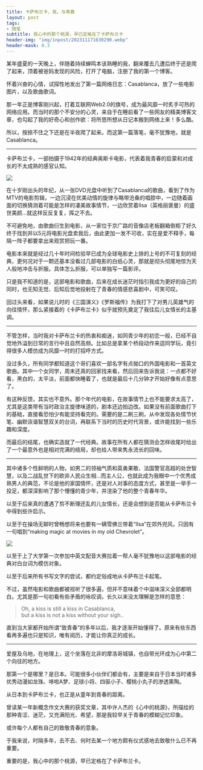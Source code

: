 ```yaml
---
title: 卡萨布兰卡，我，与青春
layout: post
tags: 
- 随笔
subtitle: 我心中的那个桃源，早已定格在了卡萨布兰卡
header-img: "img/inpost/202311171630290.webp"
header-mask: 0.3
---
```


某年盛夏的一天晚上，伴随着持续蝉鸣本该熟睡的我，翻来覆去几遭后终于还是爬了起来，顶着被爸妈发现的风险，打开了电脑，注册了我的第一个博客。

怀着兴奋的心情，试探性地发出了第一篇网络日志：Casablanca，放了一些电影图片，以及歌曲歌词。

那一年正是博客刚兴起，打着互联网Web2.0的旗号，成为最风靡一时炙手可热的网络应用。而当时的那个不安分的心灵，来自于在睡前看了一些网友的精美博客文章，也勾起了我的好奇心和创作欲：将所思所想从日记本搬到网络上来！多么酷。

所以，按捺不住之下还是在半夜爬了起来。而这第一篇落笔，毫不犹豫地，就是Casablanca。 

---

卡萨布兰卡，一部拍摄于1942年的经典奥斯卡电影，代表着我青春的启蒙和对成长的不太成熟的感官认知。  

![](https://img.liwuqiong.com/202311/202311171633334.webp)

在十岁刚出头的年纪，从一张DVD光盘中听到了Casablanca的歌曲，看到了作为MTV的电影剪辑，一边沉浸在优美动情的旋律与略带沧桑的唱腔中，一边随着画面的切换猜测着可能是怎样的凄美故事情节，一边欣赏着Ilsa（英格丽褒曼）的盛世美颜...就这样反反复复，挥之不去。  

不可避免地，由歌曲衍生到电影，从一家位于京广路的音像店老板翻箱倒柜了好久终于找到并以5元将电影光盘卖我后，由此更加一发不可收，实在是爱不释手，每隔一阵子都要拿出来观赏把玩一番。

电影本来就是经过几十年时间检验早已成为全球电影史上排的上号的不可复刻的经典，更何况对于一颗还基本没看过几部电影的白纸心灵，那就是彻头彻尾地惊为天人般地冲击与折服。具体怎么折服，可以单独写一篇影评。

只是我不知道的是，这部电影和歌曲，后来在成长迷茫时指引我成为更好的自己的同时，也无知无觉、后知后觉地投射在了青春的情感悲喜剧中，可笑可叹。

回过头来看，如果说儿时的《三国演义》《罗斯福传》为我打下了对男儿英雄气的向往情怀，那么紧接着的《卡萨布兰卡》似乎就预先奠定了我往后儿女情长的主基调。

---

不管怎样，当时我对卡萨布兰卡的热衷和痴迷，如同青少年的初恋一般，已经不自觉地外溢到日常的言行中且自然高频。比如总是拿某个桥段动作来逗同学玩，竟引得很多人模仿成为风靡一时的打招呼方式。

没过多久，所有同学都知道这个哥们喜欢一部名字有点拗口的外国电影和一首英文歌曲。其中一个女同学，周末还真的回家找来看，然后回来告诉我说：一点都不好看，黑白的，太平淡，前面都快睡着了，也就是最后十几分钟才开始好像有点意思了。

有这种反馈，其实也不意外。那个年代的电影，在故事情节上也不能要求太高了，尤其是这类带有当时政治主旋律味道的，剧本还边拍边改。如果没有前面歌曲打下的基础，直接看恐怕少有能坚持看完的。需要的是二刷三刷，从中发现各处情节伏笔、幽默诙谐智慧双关的台词，再联系下当时的历史时代背景，或许能找到一些乐趣和深度。

而最后的结尾，也确实造就了一代经典。故事在所有人都在猜测会怎样收尾时给出了一个最意外也是相对完满的结局，却也给人带来隽永流长的回味。

----

其中诸多个性鲜明的人物，如男二的领袖气质和英勇果敢、法国警官高超的处世智慧，以及二战乱世下的欧非人民众生相...而主人公，也就此成为我眼中一个优秀成熟男人的典范，不论是他的家国情怀，还是对人对事的态度方式，甚至是一举手一投足，都深深影响了那个懵懂的青少年，并渲染了他的整个青春年华。

以至于后来真的遭遇了剪不断理还乱的儿女情长，还是会想到是否能从卡萨布兰卡中得到些许启示。

以至于在操场无聊时曾畅想将来也要有一辆雪佛兰带着“Ilsa”在郊外兜风，只因有一句唱到“making magic at movies in my old Chevrolet”。

![](https://img.liwuqiong.com/202311/202311171633244.webp)

以至于上了大学第一次参加中英文配音大赛拉着一帮人毫不犹豫地以这部电影的经典对白台词为模仿对象。

以至于后来所有书写文字的尝试，都约定俗成地从卡萨布兰卡起笔。  

不过，虽然电影和歌曲都被视听了很多遍，但并不意味着个中滋味深义全部都明白。尤其是那一句初看有些矛盾的咏叹调，长久以来没太理解是怎样的意思：

> Oh, a kiss is still a kiss in Casablanca,  but a kiss is not a kiss without your sigh..

直到当大家都开始所谓“致青春”的多年以后，我才逐渐开始懂得了。原来有些东西看再多遍也只是知识，唯有阅历，才能让你真正的成长。

----

爱屋及乌地，在地理上，这个坐落在北非的摩洛哥城镇，也自带光环成为心中第二个向往的地方。

那第一个是哪里？是日本。可能很多小伙伴们都会有，主要是来自于日本当时诸多优秀动漫如龙珠、哆啦A梦、足球小将、四驱小子、樱桃小丸子的渗透熏陶。

从日本到卡萨布兰卡，也正是从童年到青春的距离。

曾读某一年新概念作文大赛的获奖文章，其中许人杰的《心中的桃源》，所描绘的那种青涩、迷茫，又充满阳光、希望，那是我较早关于青春的模糊记忆印象。

或许每个人都有自己的致敬青春的意象。

于我来说，时隔多年，去不去、何时去某一个地方颇有仪式感地去致敬什么已不再重要。

重要的是，我心中的那个桃源，早已定格在了卡萨布兰卡。